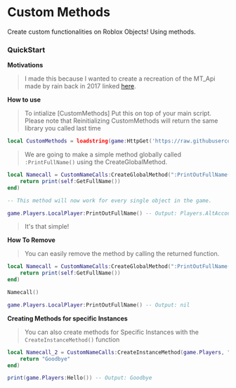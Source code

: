 # Custom Methods

Create custom functionalities on Roblox Objects! Using methods.


### QuickStart

**Motivations**

> I made this because I wanted to create a recreation of the MT_Api made by rain back in 2017 linked [here](https://www.youtube.com/watch?v=dQw4w9WgXcQ).

**How to use**

>To intialize [CustomMethods] Put this on top of your main script.
>Please note that Reinitializing CustomMethods will return the same library you called last time

```lua
local CustomMethods = loadstring(game:HttpGet('https://raw.githubusercontent.com/Perthys/CustomMethods/main/main.lua'))()
```

>We are going to make a simple method globally called `:PrintFullName()` using the CreateGlobalMethod.

```lua
local Namecall = CustomNameCalls:CreateGlobalMethod(":PrintOutFullName()", function(self, ...) -- Please Note : and () are optional and you can use the direct name.
    return print(self:GetFullName())
end)

-- This method will now work for every single object in the game.

game.Players.LocalPlayer:PrintOutFullName() -- Output: Players.AltAccountReal
```

>It's that simple!

**How To Remove**

> You can easily remove the method by calling the returned function.



```lua
local Namecall = CustomNameCalls:CreateGlobalMethod(":PrintOutFullName()", function(self, ...)
    return print(self:GetFullName())
end)

Namecall()

game.Players.LocalPlayer:PrintOutFullName() -- Output: nil
```




**Creating Methods for specific Instances**

> You can also create methods for Specific Instances with the `CreateInstanceMethod()` function




```lua
local Namecall_2 = CustomNameCalls:CreateInstanceMethod(game.Players, "Hello", function()
    return "Goodbye"
end)

print(game.Players:Hello()) -- Output: Goodbye
```
